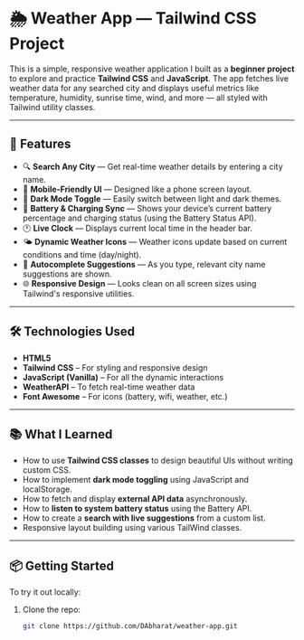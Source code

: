 # 🌦️ Weather App — Tailwind CSS Project

This is a simple, responsive weather application I built as a **beginner project** to explore and practice **Tailwind CSS** and **JavaScript**. The app fetches live weather data for any searched city and displays useful metrics like temperature, humidity, sunrise time, wind, and more — all styled with Tailwind utility classes.

---

## 🚀 Features

- 🔍 **Search Any City** — Get real-time weather details by entering a city name.
- 📱 **Mobile-Friendly UI** — Designed like a phone screen layout.
- 🌙 **Dark Mode Toggle** — Easily switch between light and dark themes.
- 🔋 **Battery & Charging Sync** — Shows your device’s current battery percentage and charging status (using the Battery Status API).
- 🕐 **Live Clock** — Displays current local time in the header bar.
- 🌤️ **Dynamic Weather Icons** — Weather icons update based on current conditions and time (day/night).
- 🧠 **Autocomplete Suggestions** — As you type, relevant city name suggestions are shown.
- 🌐 **Responsive Design** — Looks clean on all screen sizes using Tailwind's responsive utilities.

---

## 🛠 Technologies Used

- **HTML5**
- **Tailwind CSS** – For styling and responsive design
- **JavaScript (Vanilla)** – For all the dynamic interactions
- **WeatherAPI** – To fetch real-time weather data
- **Font Awesome** – For icons (battery, wifi, weather, etc.)

---

## 📚 What I Learned

- How to use **Tailwind CSS classes** to design beautiful UIs without writing custom CSS.
- How to implement **dark mode toggling** using JavaScript and localStorage.
- How to fetch and display **external API data** asynchronously.
- How to **listen to system battery status** using the Battery API.
- How to create a **search with live suggestions** from a custom list.
- Responsive layout building using various TailWind classes.

---

## 📦 Getting Started

To try it out locally:

1. Clone the repo:
   ```bash
   git clone https://github.com/DAbharat/weather-app.git

